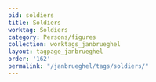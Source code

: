 ```yaml
---
pid: soldiers
title: Soldiers
worktag: Soldiers
category: Persons/figures
collection: worktags_janbrueghel
layout: tagpage_janbrueghel
order: '162'
permalink: "/janbrueghel/tags/soldiers/"
---
```

